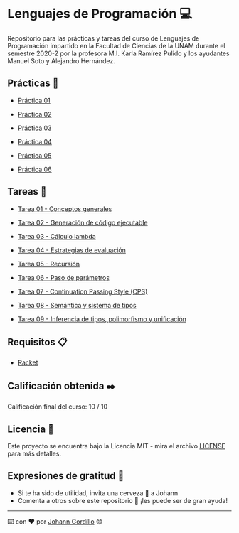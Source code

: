 # Lenguajes de Programación :computer:

Repositorio para las prácticas y tareas del curso de Lenguajes de Programación
impartido en la Facultad de Ciencias de la UNAM durante el semestre 2020-2 por la profesora M.I. Karla Ramírez Pulido
y los ayudantes Manuel Soto y Alejandro Hernández.

## Prácticas :file_folder:

* [Práctica 01](https://github.com/JohannGordillo/Lenguajes-de-Programacion/tree/master/Practicas/practica_01)

* [Práctica 02](https://github.com/JohannGordillo/Lenguajes-de-Programacion/tree/master/Practicas/practica_02)

* [Práctica 03](https://github.com/JohannGordillo/Lenguajes-de-Programacion/tree/master/Practicas/practica_03)

* [Práctica 04](https://github.com/JohannGordillo/Lenguajes-de-Programacion/tree/master/Practicas/practica_04)

* [Práctica 05](https://github.com/JohannGordillo/Lenguajes-de-Programacion/tree/master/Practicas/practica_05)

* [Práctica 06](https://github.com/JohannGordillo/Lenguajes-de-Programacion/tree/master/Practicas/practica_06)

## Tareas :pencil:

* [Tarea 01 - Conceptos generales](https://github.com/JohannGordillo/Lenguajes-de-Programacion/tree/master/Tareas/tarea_01)

* [Tarea 02 - Generación de código ejecutable](https://github.com/JohannGordillo/Lenguajes-de-Programacion/tree/master/Tareas/tarea_02)

* [Tarea 03 - Cálculo lambda](https://github.com/JohannGordillo/Lenguajes-de-Programacion/tree/master/Tareas/tarea_03)

* [Tarea 04 - Estrategias de evaluación](https://github.com/JohannGordillo/Lenguajes-de-Programacion/tree/master/Tareas/tarea_04)

* [Tarea 05 - Recursión](https://github.com/JohannGordillo/Lenguajes-de-Programacion/tree/master/Tareas/tarea_05)

* [Tarea 06 - Paso de parámetros](https://github.com/JohannGordillo/Lenguajes-de-Programacion/tree/master/Tareas/tarea_06)

* [Tarea 07 - Continuation Passing Style (CPS)](https://github.com/JohannGordillo/Lenguajes-de-Programacion/tree/master/Tareas/tarea_07)

* [Tarea 08 - Semántica y sistema de tipos](https://github.com/JohannGordillo/Lenguajes-de-Programacion/tree/master/Tareas/tarea_08)

* [Tarea 09 - Inferencia de tipos, polimorfismo y unificación](https://github.com/JohannGordillo/Lenguajes-de-Programacion/tree/master/Tareas/tarea_09)

## Requisitos 📋

* [Racket](https://download.racket-lang.org/)

## Calificación obtenida :black_nib:

Calificación final del curso: 10 / 10

## Licencia 📄

Este proyecto se encuentra bajo la Licencia MIT - mira el archivo [LICENSE](LICENSE) para
más detalles.

## Expresiones de gratitud 🎁

* Si te ha sido de utilidad, invita una cerveza 🍺 a Johann
* Comenta a otros sobre este repositorio 📢 ¡les puede ser de gran ayuda!

---
⌨️ con ❤️ por [Johann Gordillo](https://github.com/JohannGordillo) 😊
